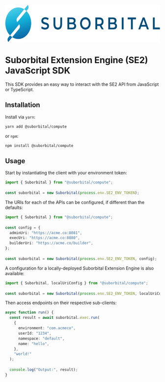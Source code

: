 <p align="center">
    <a href="https://suborbital.dev/">
        <img src="suborbital-logo.svg" alt="Suborbital" height="120" />
    </a>
</p>

# Suborbital Extension Engine (SE2) JavaScript SDK

This SDK provides an easy way to interact with the SE2 API from JavaScript or TypeScript.

## Installation

Install via `yarn`:

```sh
yarn add @suborbital/compute
```

or `npm`:

```sh
npm install @suborbital/compute
```

## Usage

Start by instantiating the client with your environment token:

```ts
import { Suborbital } from "@suborbital/compute";

const suborbital = new Suborbital(process.env.SE2_ENV_TOKEN);
```

The URIs for each of the APIs can be configured, if different than the defaults:

```ts
import { Suborbital } from "@suborbital/compute";

const config = {
  adminUri: "https://acme.co:8081",
  execUri: "https://acme.co:8080",
  builderUri: "https://acme.co/builder",
};

const suborbital = new Suborbital(process.env.SE2_ENV_TOKEN, config);
```

A configuration for a locally-deployed Suborbital Extension Engine is also available:

```ts
import { Suborbital, localUriConfig } from "@suborbital/compute";

const suborbital = new Suborbital(process.env.SE2_ENV_TOKEN, localUriConfig);
```

Then access endpoints on their respective sub-clients:

```ts
async function run() {
  const result = await suborbital.exec.run(
    {
      environment: "com.acmeco",
      userId: "1234",
      namespace: "default",
      name: "hello",
    },
    "world!"
  );

  console.log("Output:", result);
}
```
